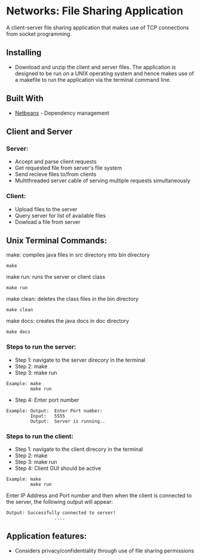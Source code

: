 # Networks: File Sharing Application

A client-server file sharing application that makes use of TCP connections from socket programming. 

## Installing
- Download and unzip the client and server files. The application is designed to be run on a UNIX operating system and hence makes use of a makefile to run the application via the terminal command line.

## Built With
* [Netbeans](https://netbeans.org/downloads/8.2/) - Dependency management

## Client and Server

### Server:
* Accept and parse client requests
* Get requested file from server's file system
* Send recieve files to/from clients
* Multithreaded server cable of serving multiple requests simultaneously

### Client:
* Upload files to the server
* Query server for list of available files
* Dowload a file from server

## Unix Terminal Commands:

make: compiles java files in src directory into bin directory
```
make
```
make run: runs the server or client class
```
make run
```
make clean: deletes the class files in the bin directory
```
make clean
```
make docs: creates the java docs in doc directory 
```
make docs
```

### Steps to run the server:
- Step 1: navigate to the server direcory in the terminal
- Step 2: make
- Step 3: make run
```
Example: make
         make run
```
- Step 4: Enter port number
```
Example: Output:  Enter Port number: 
         Input:   5555
         Output:  Server is running..
```

### Steps to run the client:
- Step 1: navigate to the client direcory in the terminal
- Step 2: make
- Step 3: make run
- Step 4: Client GUI should be active 
```
Example: make
         make run
```
Enter IP Address and Port number and then when the client is connected to the server, the following output will appear:
```
Output: Successfully connected to server!
                  ....
```

## Application features:
* Considers privacy/confidentiality through use of file sharing permissions
